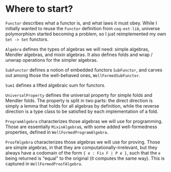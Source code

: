# Where to start?

`Functor` describes what a functor is, and what laws it must obey.  While I
initially wanted to reuse the `Functor` definition from `coq-ext-lib`, universe
polymorphism started becoming a problem, so I just reimplemented my own `Set ->
Set` functors.

`Algebra` defines the types of algebras we will need: simple algebras, Mendler
algebras, and mixin algebras.  It also defines folds and wrap / unwrap
operations for the simpler algebras.

`SubFunctor` defines a notion of embedded functors `SubFunctor`, and carves out
among those the well-behaved ones, `WellFormedSubFunctor`.

`Sum1` defines a lifted algebraic sum for functors.

`UniversalProperty` defines the universal property for simple folds and Mendler
folds.  The property is split in two parts: the direct direction is simply a
lemma that holds for all algebras by definition, while the reverse direction is
a type class to be satisfied by each implementation of a fold.

`ProgramAlgebra` characterizes those algebras we will use for programming.
Those are essentially `MixinAlgebra`s, with some added well-formedness
properties, defined in `WellFormedProgramAlgebra`.

`ProofAlgebra` characterizes those algebras we will use for proving.  Those are
simple algebras, in that they are computationally-irrelevant, but they always
have a codomain of the form `{ e : Fix F | P e }`, such that the `e` being
returned is "equal" to the original (it computes the same way).  This is
captured in `WellFormedProofAlgebra`.
